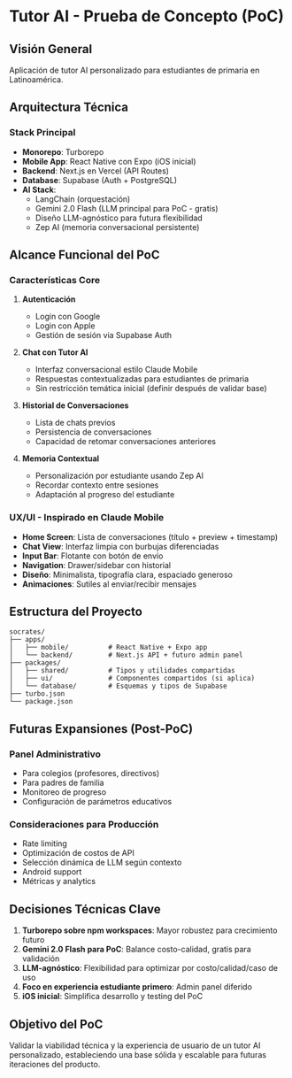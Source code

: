 # Tutor AI - Prueba de Concepto (PoC)

## Visión General
Aplicación de tutor AI personalizado para estudiantes de primaria en Latinoamérica.

## Arquitectura Técnica

### Stack Principal
- **Monorepo**: Turborepo
- **Mobile App**: React Native con Expo (iOS inicial)
- **Backend**: Next.js en Vercel (API Routes)
- **Database**: Supabase (Auth + PostgreSQL)
- **AI Stack**:
  - LangChain (orquestación)
  - Gemini 2.0 Flash (LLM principal para PoC - gratis)
  - Diseño LLM-agnóstico para futura flexibilidad
  - Zep AI (memoria conversacional persistente)

## Alcance Funcional del PoC

### Características Core
1. **Autenticación**
   - Login con Google
   - Login con Apple
   - Gestión de sesión via Supabase Auth

2. **Chat con Tutor AI**
   - Interfaz conversacional estilo Claude Mobile
   - Respuestas contextualizadas para estudiantes de primaria
   - Sin restricción temática inicial (definir después de validar base)

3. **Historial de Conversaciones**
   - Lista de chats previos
   - Persistencia de conversaciones
   - Capacidad de retomar conversaciones anteriores

4. **Memoria Contextual**
   - Personalización por estudiante usando Zep AI
   - Recordar contexto entre sesiones
   - Adaptación al progreso del estudiante

### UX/UI - Inspirado en Claude Mobile
- **Home Screen**: Lista de conversaciones (título + preview + timestamp)
- **Chat View**: Interfaz limpia con burbujas diferenciadas
- **Input Bar**: Flotante con botón de envío
- **Navigation**: Drawer/sidebar con historial
- **Diseño**: Minimalista, tipografía clara, espaciado generoso
- **Animaciones**: Sutiles al enviar/recibir mensajes

## Estructura del Proyecto

```
socrates/
├── apps/
│   ├── mobile/          # React Native + Expo app
│   └── backend/         # Next.js API + futuro admin panel
├── packages/
│   ├── shared/          # Tipos y utilidades compartidas
│   ├── ui/              # Componentes compartidos (si aplica)
│   └── database/        # Esquemas y tipos de Supabase
├── turbo.json
└── package.json
```

## Futuras Expansiones (Post-PoC)

### Panel Administrativo
- Para colegios (profesores, directivos)
- Para padres de familia
- Monitoreo de progreso
- Configuración de parámetros educativos

### Consideraciones para Producción
- Rate limiting
- Optimización de costos de API
- Selección dinámica de LLM según contexto
- Android support
- Métricas y analytics

## Decisiones Técnicas Clave

1. **Turborepo sobre npm workspaces**: Mayor robustez para crecimiento futuro
2. **Gemini 2.0 Flash para PoC**: Balance costo-calidad, gratis para validación
3. **LLM-agnóstico**: Flexibilidad para optimizar por costo/calidad/caso de uso
4. **Foco en experiencia estudiante primero**: Admin panel diferido
5. **iOS inicial**: Simplifica desarrollo y testing del PoC

## Objetivo del PoC
Validar la viabilidad técnica y la experiencia de usuario de un tutor AI personalizado, estableciendo una base sólida y escalable para futuras iteraciones del producto.